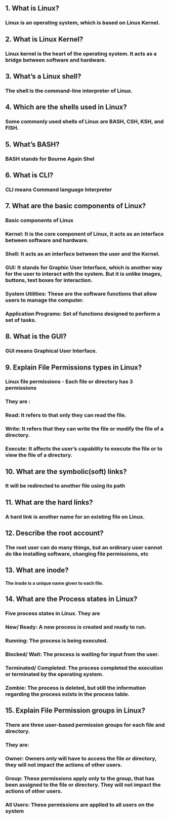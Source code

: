 ## 1. What is Linux?
### Linux is an operating system, which is based on Linux Kernel.
## 2. What is Linux Kernel?
### Linux kernel is the heart of the operating system. It acts as a bridge between software and hardware.
## 3. What’s a Linux shell?
### The shell is the command-line interpreter of Linux.
## 4. Which are the shells used in Linux?
### Some commonly used shells of Linux are BASH, CSH, KSH, and FISH.
## 5. What’s BASH?
### BASH stands for Bourne Again Shel
## 6. What is CLI?
### CLI means Command language Interpreter
## 7. What are the basic components of Linux?
### Basic components of Linux
### Kernel: It is the core component of Linux, it acts as an interface between software and hardware.  
### Shell: It acts as an interface between the user and the Kernel.
### GUI:  It stands for Graphic User Interface, which is another way for the user to interact with the system. But it is unlike images, buttons, text boxes for interaction.
### System Utilities: These are the software functions that allow users to manage the computer.
### Application Programs: Set of functions designed to perform a set of tasks.
## 8. What is the GUI?
### GUI means Graphical User Interface.
## 9. Explain File Permissions types in Linux?
### Linux file permissions - Each file or directory has 3 permissions
### They are :
### Read: It refers to that only they can read the file.
### Write: It refers that they can write the file or modify the file of a directory.
### Execute: It affects the user’s capability to execute the file or to view the file of a directory. 
## 10. What are the symbolic(soft) links? 
### It will be redirected to another file using its path
## 11. What are the hard links?
### A hard link is another name for an existing file on Linux.
## 12. Describe the root account?
### The root user can do many things, but an ordinary user cannot do like installing software, changing file permissions, etc
## 13. What are inode?
#### The inode is a unique name given to each file.
## 14. What are the Process states in Linux?
### Five process states in Linux. They are

### New/ Ready: A new process is created and ready to run.
### Running: The process is being executed.
### Blocked/ Wait: The process is waiting for input from the user. 
### Terminated/ Completed: The process completed the execution or terminated by the operating system. 
### Zombie: The process is deleted, but still the information regarding the process exists in the process table.
## 15. Explain File Permission groups in Linux?
### There are three user-based permission groups for each file and directory.
### They are:
### Owner: Owners only will have to access the file or directory, they will not impact the actions of other users.
### Group: These permissions apply only to the group, that has been assigned to the file or directory. They will not impact the actions of other users.
### All Users: These permissions are applied to all users on the system
